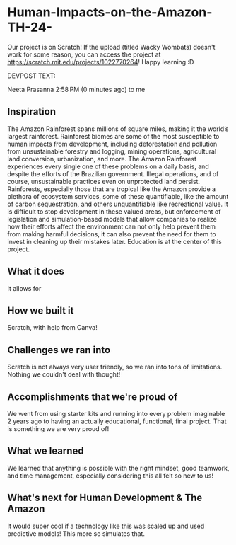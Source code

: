 # Human-Impacts-on-the-Amazon-TH-24-

Our project is on Scratch! If the upload (titled Wacky Wombats) doesn't work for some reason, you can access the project at https://scratch.mit.edu/projects/1022770264! Happy learning :D

DEVPOST TEXT:


Neeta Prasanna
2:58 PM (0 minutes ago)
to me

## Inspiration
The Amazon Rainforest spans millions of square miles, making it the world’s largest rainforest. Rainforest biomes are some of the most susceptible to human impacts from development, including deforestation and pollution from unsustainable forestry and logging, mining operations, agricultural land conversion, urbanization, and more. The Amazon Rainforest experiences every single one of these problems on a daily basis, and despite the efforts of the Brazilian government. Illegal operations, and of course, unsustainable practices even on unprotected land persist. Rainforests, especially those that are tropical like the Amazon provide a plethora of ecosystem services, some of these quantifiable, like the amount of carbon sequestration, and others unquantifiable like recreational value. It is difficult to stop development in these valued areas, but enforcement of legislation and simulation-based models that allow companies to realize how their efforts affect the environment can not only help prevent them from making harmful decisions, it can also prevent the need for them to invest in cleaning up their mistakes later. Education is at the center of this project.
## What it does
It allows for 
## How we built it
Scratch, with help from Canva!
## Challenges we ran into
Scratch is not always very user friendly, so we ran into tons of limitations. Nothing we couldn't deal with thought!
## Accomplishments that we're proud of
We went from using starter kits and running into every problem imaginable 2 years ago to having an actually educational, functional, final project. That is something we are very proud of!
## What we learned
We learned that anything is possible with the right mindset, good teamwork, and time management, especially considering this all felt so new to us!
## What's next for Human Development & The Amazon
It would super cool if a technology like this was scaled up and used predictive models! This more so simulates that.
